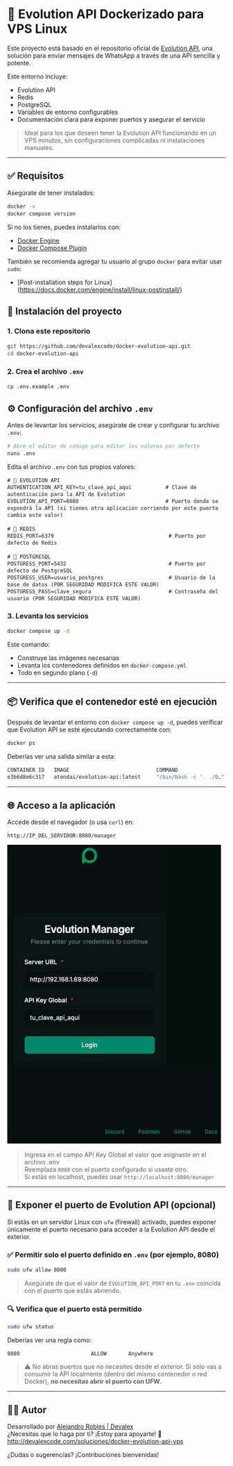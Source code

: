 # 🐧 Evolution API Dockerizado para VPS Linux

Este proyecto está basado en el repositorio oficial de [Evolution API](https://github.com/EvolutionAPI/evolution-api), una solución para enviar mensajes de WhatsApp a través de una API sencilla y potente.

Este entorno incluye:

- Evolution API
- Redis
- PostgreSQL
- Variables de entorno configurables
- Documentación clara para exponer puertos y asegurar el servicio

> Ideal para los que deseen tener la Evolution API funcionando en un VPS minutos, sin configuraciones complicadas ni instalaciones manuales.

---

## ✅ Requisitos

Asegúrate de tener instalados:

```bash
docker -v
docker compose version
```

Si no los tienes, puedes instalarlos con:

- [Docker Engine](https://docs.docker.com/engine/install/)
- [Docker Compose Plugin](https://docs.docker.com/compose/install/)

También se recomienda agregar tu usuario al grupo `docker` para evitar usar `sudo`:

- [Post-installation steps for Linux] (https://docs.docker.com/engine/install/linux-postinstall/)

## 🚀 Instalación del proyecto

### 1. Clona este repositorio

```bash
git https://github.com/devalexcode/docker-evolution-api.git
cd docker-evolution-api
```

### 2. Crea el archivo `.env`

```bash
cp .env.example .env
```

## ⚙️ Configuración del archivo `.env`

Antes de levantar los servicios, asegúrate de crear y configurar tu archivo `.env`:

```bash
# Abre el editor de código para editar los valores por defecto
nano .env
```

Edita el archivo `.env` con tus propios valores:

```dotenv
# 🔐 EVOLUTION API
AUTHENTICATION_API_KEY=tu_clave_api_aqui           # Clave de autenticación para la API de Evolution
EVOLUTION_API_PORT=8080                            # Puerto donde se expondrá la API (si tienes otra aplicación corriendo por este puerto cambia este valor)

# 🧠 REDIS
REDIS_PORT=6379                                     # Puerto por defecto de Redis

# 🐘 POSTGRESQL
POSTGRESS_PORT=5432                                 # Puerto por defecto de PostgreSQL
POSTGRESS_USER=usuario_postgres                     # Usuario de la base de datos (POR SEGURIDAD MODIFICA ESTE VALOR)
POSTGRESS_PASS=clave_segura                         # Contraseña del usuario (POR SEGURIDAD MODIFICA ESTE VALOR)
```

### 3. Levanta los servicios

```bash
docker compose up -d
```

Este comando:

- Construye las imágenes necesarias
- Levanta los contenedores definidos en `docker-compose.yml`
- Todo en segundo plano (`-d`)

---

## 📦 Verifica que el contenedor esté en ejecución

Después de levantar el entorno con `docker compose up -d`, puedes verificar que Evolution API se esté ejecutando correctamente con:

```bash
docker ps
```

Deberías ver una salida similar a esta:

```bash
CONTAINER ID   IMAGE                            COMMAND                  CREATED          STATUS              PORTS                                                                                   NAMES
e3b6d8e6c317   atendai/evolution-api:latest     "/bin/bash -c '. ./D…"   28 seconds ago   Up 26 seconds       0.0.0.0:8080->8080/tcp, [::]:8080->8080/tcp                                            evolution_api
```

---

## 🌐 Acceso a la aplicación

Accede desde el navegador (o usa `curl`) en:

```
http://IP_DEL_SERVIDOR:8080/manager
```

![Diagrama del entorno Evolution API](docs/login.png)

> Ingresa en el campo API Key Global el valor que asignaste en el archivo .env  
> Reemplaza `8080` con el puerto configurado si usaste otro.  
> Si estás en localhost, puedes usar `http://localhost:8080/manager`

---

## 🔐 Exponer el puerto de Evolution API (opcional)

Si estás en un servidor Linux con `ufw` (firewall) activado, puedes exponer únicamente el puerto necesario para acceder a la Evolution API desde el exterior.

### ✅ Permitir solo el puerto definido en `.env` (por ejemplo, 8080)

```bash
sudo ufw allow 8080
```

> Asegúrate de que el valor de `EVOLUTION_API_PORT` en tu `.env` coincida con el puerto que estás abriendo.

### 🔍 Verifica que el puerto está permitido

```bash
sudo ufw status
```

Deberías ver una regla como:

```
8080                       ALLOW       Anywhere
```

> ⚠️ No abras puertos que no necesites desde el exterior. Si solo vas a consumir la API localmente (dentro del mismo contenedor o red Docker), **no necesitas abrir el puerto con UFW**.

---

## 👨‍💻 Autor

Desarrollado por [Alejandro Robles | Devalex ](http://devalexcode.com)  
¿Necesitas que lo haga por ti? ¡Estoy para apoyarte! 🤝 http://devalexcode.com/soluciones/docker-evolution-api-vps

¿Dudas o sugerencias? ¡Contribuciones bienvenidas!
